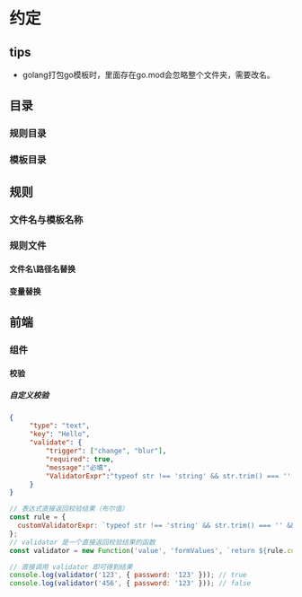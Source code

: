 # 约定

## tips

- golang打包go模板时，里面存在go.mod会忽略整个文件夹，需要改名。

## 目录

### 规则目录

### 模板目录

## 规则

### 文件名与模板名称

### 规则文件

#### 文件名\路径名替换

#### 变量替换

## 前端

### 组件

#### 校验

##### 自定义校验

```json
{
     "type": "text",
     "key": "Hello",
     "validate": {
         "trigger": ["change", "blur"],
         "required": true,
         "message":"必填",
         "ValidatorExpr":"typeof str !== 'string' && str.trim() === '' && isNaN(Number(value))"
     }
}
```

```js
// 表达式直接返回校验结果（布尔值）
const rule = {
  customValidatorExpr: `typeof str !== 'string' && str.trim() === '' && isNaN(Number(value))`
};
// validator 是一个直接返回校验结果的函数
const validator = new Function('value', 'formValues', `return ${rule.customValidatorExpr};`);

// 直接调用 validator 即可得到结果
console.log(validator('123', { password: '123' })); // true
console.log(validator('456', { password: '123' })); // false

```
